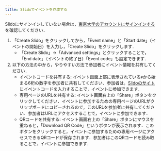 ```yaml
---
title: Slidoでイベントを作成する
---
```


Slidoにサインインしていない場合は，[東京大学のアカウントにサインインする](sign_in)を確認してください．

1. 「Create Slido」をクリックしてから，「Event name」と「Start date」（イベントの開始日）を入力し，「Create Slido」をクリックします．
    * 「Create Slido」→「Advanced settings」とクリックすることで，「End date」（イベントの終了日）「Event code」も設定できます．
2. 以下の方法の中から，やりやすい方法で参加者にイベント情報を共有してください．
    * イベントコードを共有する: イベント画面上部に表示されている`#`から始まる6桁の数字を参加者に共有してください．参加者は，[Slidoのサイト](https://app.sli.do/)にイベントコードを入力することで，イベントに参加できます．
    * 専用ページのURLを共有する: イベント画面右上の「Share」ボタンをクリックしてください．イベントに参加するための専用ページのURLがクリップボードにコピーされるので，このURLを参加者に共有してください．参加者はURLにアクセスすることで，イベントに参加できます．
    * QRコードを共有する: イベント画面右上の「Share」ボタンにマウスを重ねると，「Download QR Code」というボタンが表示されます．このボタンをクリックすると，イベントに参加するための専用ページにアクセスできるQRコードが保存されます．参加者はこのQRコードを読み取ることで，イベントに参加できます．